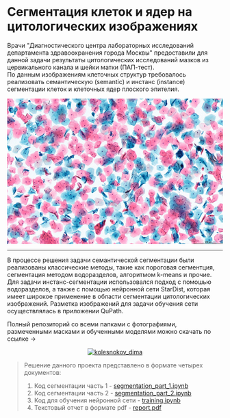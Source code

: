 # Сегментация клеток и ядер на цитологических изображениях
Врачи "Диагностического центра лабораторных исследований департамента здравоохранения города Москвы" предоставили для данной задачи результаты цитологических исследований мазков из цервикального канала и шейки матки (ПАП-тест). <br/>
По данным изображениям клеточных структур требовалось реализовать семантическую (semantic) и инстанс (instance) сегментации клеток и клеточных ядер плоского эпителия.


<p align="center"> <img align="center" src="./pap-test.png" alt="kolesnokov__dima" height="340" width="600" /> </center>  

---
В процессе решения задачи семантической сегментации были реализованы классические методы, такие как пороговая сегментция, сегментация методом водоразделов, алгоритмом k-means и прочие. Для задачи инстанс-сегментации использовался подход с помошью водоразделов, а также c помощью нейронной сети StarDist, которая имеет широкое применение в области сегментации цитологических изображений. Разметка изображений для задачи обучения сети осуществлялась в приложении QuPath.
 
Полный репозиторий со всеми папками с фотографиями, размеченными масками и обученными моделями можно скачать по ссылке ->

<p align="center"><a href="https://disk.yandex.ru/d/s6FLmlOGQyiT1A" target="blank"><img src="https://www.blackwater.digital/wp-content/uploads/2018/04/shutterstock_451966405.png" alt="kolesnokov_dima" height="80" width="120" /> </a> 
<br>

 
 > Решение данного проекта представлено в формате четырех документов:
>1. Код сегментации часть 1 - [segmentation_part_1.ipynb](https://github.com/Koldim2001/Segmentation_cells-nuclei/blob/main/segmentation_part_1.ipynb)
>2. Код сегментации часть 2 - [segmentation_part_2.ipynb](https://github.com/Koldim2001/Segmentation_cells-nuclei/blob/main/segmentation_part_2.ipynb)
>3. Код для обучения нейронной сети - [training.ipynb](https://github.com/Koldim2001/Segmentation_cells-nuclei/blob/main/training.ipynb)
>4. Текстовый отчет в формате pdf - [report.pdf](https://github.com/Koldim2001/Emotion_classifier/blob/main/emotion_class_multy.ipynb)
